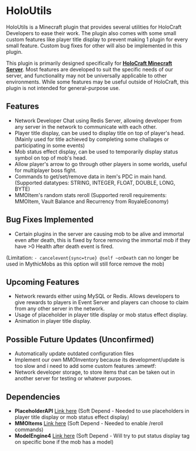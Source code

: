 
# HoloUtils

HoloUtils is a Minecraft plugin that provides several utilities for HoloCraft Developers to ease their work. 
The plugin also comes with some small custom features like player title display to prevent making 1 plugin for every small feature.
Custom bug fixes for other will also be implemented in this plugin.

This plugin is primarily designed specifically for [**HoloCraft Minecraft Server**](https://discord.gg/MaZzQpCCqf). Most features are developed to suit the specific needs of our server, and functionality may not be universally applicable to other environments. While some features may be useful outside of HoloCraft, this plugin is not intended for general-purpose use.

## Features
- Network Developer Chat using Redis Server, allowing developer from any server in the network to communicate with each other.
- Player title display, can be used to display title on top of player's head. (Mainly used for title achieved by completing some challages or participating in some events)
- Mob status effect display, can be used to temporarily display status symbol on top of mob's head.
- Allow player's arrow to go through other players in some worlds, useful for multiplayer boss fight.
- Commands to get/set/remove data in item's PDC in main hand. (Supported datatypes: STRING, INTEGER, FLOAT, DOUBLE, LONG, BYTE)
- MMOItem's random stats reroll (Supported reroll requirements: MMOItem, Vault Balance and Recurrency from RoyaleEconomy)

## Bug Fixes Implemented
- Certain plugins in the server are causing mob to be alive and immortal even after death, this is fixed by force removing the immortal mob if they have >0 Health after death event is fired.

(Limitation: `- cancelevent{sync=true} @self ~onDeath` can no longer be used in MythicMobs as this option will still force remove the mob)

## Upcoming Features
- Network rewards either using MySQL or Redis. Allows developers to give rewards to players in Event Server and players can choose to claim from any other server in the network.
- Usage of placeholder in player title display or mob status effect display.
- Animation in player title display.

## Possible Future Updates (Unconfirmed)
- Automatically update outdated configuration files
- Implement our own MMOInventory because its development/update is too slow and i need to add some custom features :amewtf:
- Network developer storage, to store items that can be taken out in another server for testing or whatever purposes.

## Dependencies
- **PlaceholderAPI** [Link here](https://www.spigotmc.org/resources/placeholderapi.6245/) (Soft Depend - Needed to use placeholders in player title display or mob status effect display)
- **MMOItems** [Link here](https://www.spigotmc.org/resources/mmoitems.39267/) (Soft Depend - Needed to enable /reroll commands)
- **ModelEngine4** [Link here](https://mythiccraft.io/index.php?resources/model-engine%E2%80%94ultimate-entity-model-manager-1-19-4-1-21-1.1213/)  (Soft Depend - Will try to put status display tag on specific bone if the mob has a model)
  
